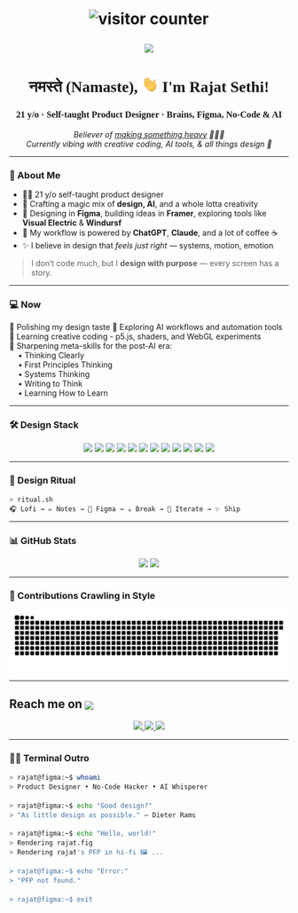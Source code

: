 <!-- Header Image -->
<!-- <p align="center">
  <img src="https://raw.githubusercontent.com/halfrost/halfrost/master/icons/header_.png" />
</p> -->


# <p  align="center"> ![visitor counter](https://count.getloli.com/@sethihq?name=sethihq&theme=booru-lisu&padding=7&offset=0&align=center&scale=1&pixelated=1&darkmode=auto&num=40)</p>


<!-- Typing Intro -->
<p align="center">
  
<img src="https://readme-typing-svg.demolab.com?font=Geist+Mono&size=24&pause=1000&center=true&vCenter=true&width=480&color=ffffff&lines=he%2Fhim+%E2%80%89%E2%80%A2%E2%80%89+designer;Design+%2B+AI+%3D+%F0%9F%A4%8C;Designing+with+intention+and+motion" />
  
</p>

<!-- Hero Section -->
<h1 align="center" style="font-family:Instrument Serif;">नमस्ते (Namaste), <img src="https://raw.githubusercontent.com/ABSphreak/ABSphreak/master/gifs/Hi.gif" width="30px"> I'm Rajat Sethi!</h1>
<h3 align="center" style="font-family:Geist;">21 y/o · Self-taught Product Designer · Brains, Figma, No-Code & AI</h3>
<p align="center">
  <em>Believer of <a href="https://www.workingtheorys.com/p/make-something-heavy" target="_blank">making something heavy</a> 👨🏻‍🎨</em><br/>
  <em>Currently vibing with creative coding, AI tools, & all things design 🍃</em>
</p>

---

### 🧠 About Me

- 🧍‍♂️ 21 y/o self-taught product designer  
- 🧪 Crafting a magic mix of **design, AI**, and a whole lotta creativity  
- 🎨 Designing in **Figma**, building ideas in **Framer**, exploring tools like **Visual Electric** & **Windursf**  
- 🤖 My workflow is powered by **ChatGPT**, **Claude**, and a lot of coffee ☕  
- ✨ I believe in design that *feels just right* — systems, motion, emotion  

> I don’t code much, but I **design with purpose** — every screen has a story.

---

### 💻 Now  

🎨 Polishing my design taste
🔭 Exploring AI workflows and automation tools  
🌱 Learning creative coding - p5.js, shaders, and WebGL experiments  
🧠 Sharpening meta-skills for the post-AI era:  
&nbsp;&nbsp;&nbsp;&nbsp;•&nbsp;Thinking Clearly  
&nbsp;&nbsp;&nbsp;&nbsp;•&nbsp;First Principles Thinking  
&nbsp;&nbsp;&nbsp;&nbsp;•&nbsp;Systems Thinking  
&nbsp;&nbsp;&nbsp;&nbsp;•&nbsp;Writing to Think   
&nbsp;&nbsp;&nbsp;&nbsp;•&nbsp;Learning How to Learn  


---

### 🛠 Design Stack

<div align="center">

  <img src="https://img.shields.io/badge/Figma-%23F24E1E.svg?style=for-the-badge&logo=figma&logoColor=white" />
  <img src="https://img.shields.io/badge/Framer-black?style=for-the-badge&logo=framer&logoColor=blue" />
  <img src="https://img.shields.io/badge/Behance-1769ff?style=for-the-badge&logo=behance&logoColor=white" />
  <img src="https://img.shields.io/badge/Arc-000000?style=for-the-badge&logo=arc&logoColor=white" />
  <img src="https://img.shields.io/badge/Storybook-FF4785?style=for-the-badge&logo=storybook&logoColor=white" />
  <img src="https://img.shields.io/badge/Notion-%23000000.svg?style=for-the-badge&logo=notion&logoColor=white" />
  <img src="https://img.shields.io/badge/ChatGPT-00A67E?style=for-the-badge&logo=openai&logoColor=white" />
  <img src="https://img.shields.io/badge/Claude-111111?style=for-the-badge&logo=anthropic&logoColor=white" />
  <img src="https://img.shields.io/badge/GitHub-%23121011.svg?style=for-the-badge&logo=github&logoColor=white" />
  <img src="https://img.shields.io/badge/Vercel-%23000000.svg?style=for-the-badge&logo=vercel&logoColor=white" />
  <img src="https://img.shields.io/badge/p5.js-ED225D?style=for-the-badge&logo=p5.js&logoColor=FFFFFF" />
  <img src="https://img.shields.io/badge/Cursor-000000?style=for-the-badge&logo=data:image/svg+xml;base64,PHN2ZyBmaWxsPSJ3aGl0ZSIgaGVpZ2h0PSIxNnB4IiB2aWV3Qm94PSIwIDAgMjAgMjAiIHdpZHRoPSIxNnB4IiB4bWxucz0iaHR0cDovL3d3dy53My5vcmcvMjAwMC9zdmciPjxwYXRoIGQ9Ik0xMi4yMjIgMTIuMjIyTDIuNTU1IDIuNTU1bDE1Ljg4OS0yLjIyMi0yLjIyMiAxNS44ODl6Ii8+PC9zdmc+" />

</div>

---

### 🧘 Design Ritual

```bash
> ritual.sh
🎧 Lofi → ✏️ Notes → 🎨 Figma → ☕ Break → 🔁 Iterate → ✨ Ship
```

---

### 📊 GitHub Stats

<p align="center">
  <img src="https://github-readme-stats.vercel.app/api?username=sethihq&show_icons=true&theme=radical" width="45%" />
  <img src="https://github-readme-streak-stats.herokuapp.com/?user=sethihq&theme=radical" width="48%" />
</p>

---

### 🐍 Contributions Crawling in Style

<p align="center">
  <img src="https://github.com/rajatzz/rajatzz/raw/output/github-contribution-grid-snake.svg" alt="snake" />
</p>

---

<h2 align="left">Reach me on <img align = "center"  src="https://media0.giphy.com/media/jqNPzdTTxQfOgOqpO4/source.gif" width="20"></h2>

<p align="center">
  <a href="https://twitter.com/sethiHQ" target="_blank">
    <img src="https://img.shields.io/badge/X-%23000000.svg?style=for-the-badge&logo=X&logoColor=white" />
  </a>
  <a href="https://www.linkedin.com/in/sethihq/" target="_blank">
    <img src="https://img.shields.io/badge/linkedin-%230077B5.svg?style=for-the-badge&logo=linkedin&logoColor=white" />
  </a>
  <a href="https://rajatsethi.live/" target="_blank">
    <img src="https://img.shields.io/badge/Portfolio-%23000000.svg?&style=for-the-badge&logo=google-chrome&logoColor=white" />
  </a>
</p>

---

### 👨‍💻 Terminal Outro

```bash
> rajat@figma:~$ whoami
> Product Designer • No-Code Hacker • AI Whisperer

> rajat@figma:~$ echo "Good design?"
> "As little design as possible." – Dieter Rams

> rajat@figma:~$ echo "Hello, world!"
> Rendering rajat.fig
> Rendering rajat's PFP in hi-fi 🖼️ ...

> rajat@figma:~$ echo "Error:"
> "PFP not found."

> rajat@figma:~$ exit
```
